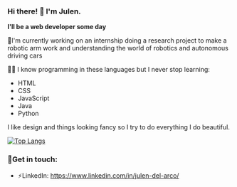 
### Hi there! 👋 I'm Julen.

**I'll be a web developer some day**

🦾I'm currently working on an internship doing a research project to make a robotic arm work and understanding the world of robotics and autonomous driving cars

👨‍💻 I know programming in these languages but I never stop learning:
* HTML
* CSS
* JavaScript
* Java
* Python

I like design and things looking fancy so I try to do everything I do beautiful.

[![Top Langs](https://github-readme-stats.vercel.app/api/top-langs/?username=anuraghazra&layout=compact)](https://github.com/anuraghazra/github-readme-stats)

### 💬Get in touch:
* ⚡LinkedIn: https://www.linkedin.com/in/julen-del-arco/
<!--
Here are some ideas to get you started:

- 🔭 I’m currently working on ... dhfhf
- 🌱 I’m currently learning ...
- 👯 I’m looking to collaborate on ...
- 🤔 I’m looking for help with ...
- 💬 Ask me about ...
- 📫 How to reach me: ...
- 😄 Pronouns: ...
- ⚡ Fun fact: ...
-->
